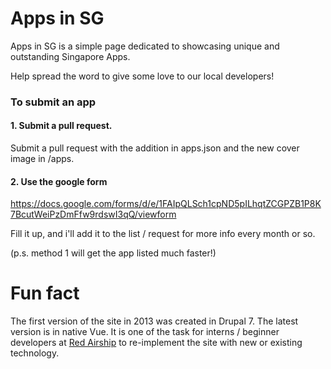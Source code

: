 # Apps in SG

Apps in SG is a simple page dedicated to showcasing unique and outstanding Singapore Apps. 

Help spread the word to give some love to our local developers!

### To submit an app

#### 1. Submit a pull request.

Submit a pull request with the addition in apps.json and the new cover image in /apps.

#### 2. Use the google form

https://docs.google.com/forms/d/e/1FAIpQLSch1cpND5pILhqtZCGPZB1P8K7BcutWeiPzDmFfw9rdswI3qQ/viewform

Fill it up, and i'll add it to the list / request for more info every month or so.

(p.s. method 1 will get the app listed much faster!)

# Fun fact

The first version of the site in 2013 was created in Drupal 7. The latest version is in native Vue. It is one of the task for interns / beginner developers at [Red Airship](https://www.redairship.com/) to re-implement the site with new or existing technology.
